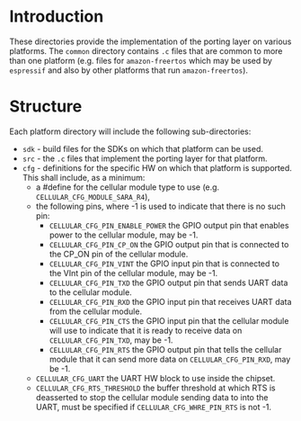 # Introduction

These directories provide the implementation of the porting layer on various platforms.  The `common` directory contains `.c` files that are common to more than one platform (e.g. files for `amazon-freertos` which may be used by `espressif` and also by other platforms that run `amazon-freertos`).

# Structure

Each platform directory will include the following sub-directories:

- `sdk` - build files for the SDKs on which that platform can be used.
- `src` - the `.c` files that implement the porting layer for that platform.
- `cfg` - definitions for the specific HW on which that platform is supported.  This shall include, as a minimum:
  - a #define for the cellular module type to use (e.g. `CELLULAR_CFG_MODULE_SARA_R4`),
  - the following pins, where -1 is used to indicate that there is no such pin:
    - `CELLULAR_CFG_PIN_ENABLE_POWER` the GPIO output pin that enables power to the cellular module, may be -1.
    - `CELLULAR_CFG_PIN_CP_ON` the GPIO output pin that is connected to the CP_ON pin of the cellular module.
    - `CELLULAR_CFG_PIN_VINT` the GPIO input pin that is connected to the VInt pin of the cellular module, may be -1.
    - `CELLULAR_CFG_PIN_TXD` the GPIO output pin that sends UART data to the cellular module.
    - `CELLULAR_CFG_PIN_RXD` the GPIO input pin that receives UART data from the cellular module.
    - `CELLULAR_CFG_PIN_CTS` the GPIO input pin that the cellular module will use to indicate that it is ready to receive data on `CELLULAR_CFG_PIN_TXD`, may be -1.
    - `CELLULAR_CFG_PIN_RTS` the GPIO output pin that tells the cellular module that it can send more data on `CELLULAR_CFG_PIN_RXD`, may be -1.
  - `CELLULAR_CFG_UART` the UART HW block to use inside the chipset.
  - `CELLULAR_CFG_RTS_THRESHOLD` the buffer threshold at which RTS is deasserted to stop the cellular module sending data to into the UART, must be specified if `CELLULAR_CFG_WHRE_PIN_RTS` is not -1.
